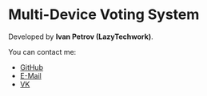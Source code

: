 # Multi-Device Voting System
Developed by **Ivan Petrov (LazyTechwork)**.

You can contact me:
* [GitHub](https://github.com/lazytechwork)
* [E-Mail](mailto:lazytechwork@gmail.com)
* [VK](https://vk.com/ipetrovofficial)
